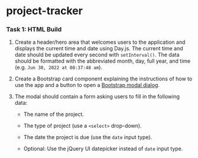 # project-tracker

### Task 1: HTML Build

1. Create a header/hero area that welcomes users to the application and displays the current time and date using Day.js. The current time and date should be updated every second with `setInterval()`. The data should be formatted with the abbreviated month, day, full year, and time (e.g. `Jun 30, 2022 at 08:37:48 am`).

2. Create a Bootstrap card component explaining the instructions of how to use the app and a button to open a [Bootstrap modal dialog](https://getbootstrap.com/docs/5.1/components/modal/).

3. The modal should contain a form asking users to fill in the following data:

    * The name of the project.

    * The type of project (use a `<select>` drop-down).

    * The date the project is due (use the `date` input type).

    * Optional: Use the jQuery UI datepicker instead of `date` input type.